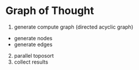 # Graph of Thought

1. generate compute graph (directed acyclic graph)

  - generate nodes
  - generate edges

2. parallel toposort
3. collect results
